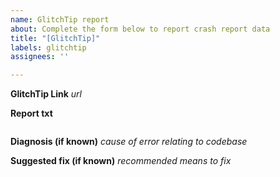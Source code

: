 ```yaml
---
name: GlitchTip report
about: Complete the form below to report crash report data
title: "[GlitchTip]"
labels: glitchtip
assignees: ''

---
```


**GlitchTip Link**
_url_

**Report txt**
```js

```

**Diagnosis (if known)**
_cause of error relating to codebase_

**Suggested fix (if known)**
_recommended means to fix_